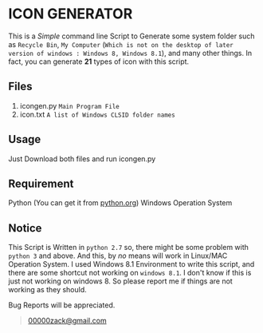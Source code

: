 ICON GENERATOR
==============

This is a *Simple* command line Script to Generate some system folder such as `Recycle Bin`, `My Computer` (`Which is not on the desktop of later version of windows : Windows 8, Windows 8.1`), and many other things. In fact, you can generate **21** types of icon with this script.

Files
-----

1. icongen.py `Main Program File`
2. icon.txt   `A list of Windows CLSID folder names`

Usage 
-----

Just Download both files and run icongen.py

**Requirement**
-----------

Python (You can get it from [python.org](http://www.python.org))
Windows Operation System

Notice
------

This Script is Written in `python 2.7` so, there might be some problem with `python 3` and above. And this, by *no* means will work in Linux/MAC Operation System. I used Windows 8.1 Environment to write this script, and there are some shortcut not working on `windows 8.1`. I don't know if this is just not working on windows 8. So please report me if things are not working as they should.

Bug Reports will be appreciated. 
> 00000zack@gmail.com
